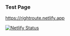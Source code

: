 ### Test Page
https://rightroute.netlify.app

[![Netlify Status](https://api.netlify.com/api/v1/badges/f50f306f-ac5b-4024-9097-e4974d532ff5/deploy-status)](https://app.netlify.com/sites/rightroute/deploys)
